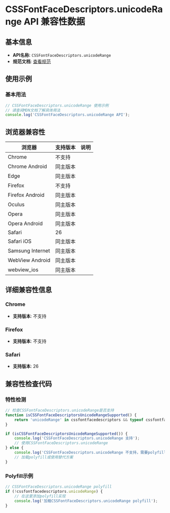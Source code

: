 # CSSFontFaceDescriptors.unicodeRange API 兼容性数据

## 基本信息

- **API名称**: `CSSFontFaceDescriptors.unicodeRange`
- **规范文档**: [查看规范](https://drafts.csswg.org/css-fonts-5/#dom-cssfontfacedescriptors-unicoderange)

## 使用示例

### 基本用法

```javascript
// CSSFontFaceDescriptors.unicodeRange 使用示例
// 请查阅MDN文档了解具体用法
console.log('CSSFontFaceDescriptors.unicodeRange API');
```

## 浏览器兼容性

| 浏览器 | 支持版本 | 说明 |
|--------|----------|------|
| Chrome | 不支持 |  |
| Chrome Android | 同主版本 |  |
| Edge | 同主版本 |  |
| Firefox | 不支持 |  |
| Firefox Android | 同主版本 |  |
| Oculus | 同主版本 |  |
| Opera | 同主版本 |  |
| Opera Android | 同主版本 |  |
| Safari | 26 |  |
| Safari iOS | 同主版本 |  |
| Samsung Internet | 同主版本 |  |
| WebView Android | 同主版本 |  |
| webview_ios | 同主版本 |  |

## 详细兼容性信息

### Chrome

- **支持版本**: 不支持

### Firefox

- **支持版本**: 不支持

### Safari

- **支持版本**: 26

## 兼容性检查代码

### 特性检测

```javascript
// 检查CSSFontFaceDescriptors.unicodeRange是否支持
function isCSSFontFaceDescriptorsUnicodeRangeSupported() {
    return 'unicodeRange' in cssfontfacedescriptors && typeof cssfontfacedescriptors.unicodeRange === 'function';
}

if (isCSSFontFaceDescriptorsUnicodeRangeSupported()) {
    console.log('CSSFontFaceDescriptors.unicodeRange 支持');
    // 使用CSSFontFaceDescriptors.unicodeRange
} else {
    console.log('CSSFontFaceDescriptors.unicodeRange 不支持，需要polyfill');
    // 加载polyfill或使用替代方案
}
```

### Polyfill示例

```javascript
// CSSFontFaceDescriptors.unicodeRange polyfill
if (!cssfontfacedescriptors.unicodeRange) {
    // 在这里添加polyfill实现
    console.log('加载CSSFontFaceDescriptors.unicodeRange polyfill');
}
```

